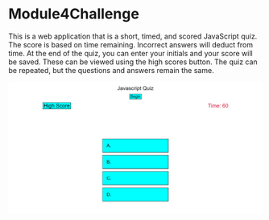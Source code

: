# Module4Challenge

This is a web application that is a short, timed, and scored JavaScript quiz. The score is based on time remaining. Incorrect answers will deduct from time.
At the end of the quiz, you can enter your initials and your score will be saved. These can be viewed using the high scores button.
The quiz can be repeated, but the questions and answers remain the same.

![Alt text](/assets/images/Screenshot.png)